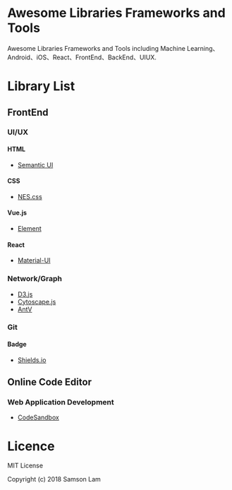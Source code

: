 # Awesome Libraries Frameworks and Tools

Awesome Libraries Frameworks and Tools including Machine Learning、Android、iOS、React、FrontEnd、BackEnd、UIUX.

# Library List

## FrontEnd

### UI/UX

#### HTML

* [Semantic UI](https://semantic-ui.com/)

#### CSS

* [NES.css](https://bcrikko.github.io/NES.css/)

#### Vue.js

* [Element](https://element.eleme.io/#/en-US)

#### React

* [Material-UI](https://material-ui.com/)

### Network/Graph

* [D3.js](https://d3js.org/)
* [Cytoscape.js](http://js.cytoscape.org/)
* [AntV](https://antv.alipay.com/)

### Git

#### Badge

* [Shields.io](https://shields.io/#/)

## Online Code Editor

### Web Application Development

* [CodeSandbox](https://codesandbox.io/)

# Licence

MIT License

Copyright (c) 2018 Samson Lam

